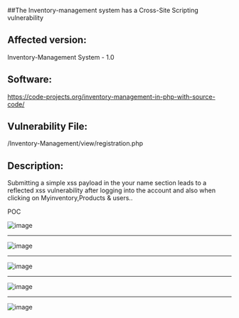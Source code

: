 ##The Inventory-management system has a Cross-Site Scripting vulnerability

## Affected version: 
Inventory-Management System - 1.0

## Software:
https://code-projects.org/inventory-management-in-php-with-source-code/

## Vulnerability File:
/Inventory-Management/view/registration.php

## Description:
Submitting a simple <script>alert(3)</script> xss payload in the your name section leads to a reflected xss vulnerability after logging into the account and also when clicking on Myinventory,Products & users..

POC


![image](https://github.com/user-attachments/assets/72863d23-e321-4b5f-a4b3-3db517808962)


-------------------------------------------------------------------------------------



![image](https://github.com/user-attachments/assets/c07cfb1b-0093-48d0-b8e3-199cde166de2)


-----------------------------------------------------------------------------------------

![image](https://github.com/user-attachments/assets/f37a1d51-1ed2-46f8-9830-c9c3267715e0)



-----------------------------------------------------------------------------------------

![image](https://github.com/user-attachments/assets/e7167b93-a104-4627-9132-509087eb5250)



------------------------------------------------------------------------------------------

![image](https://github.com/user-attachments/assets/9f2f94c9-ca48-4898-b3a9-55c97426a04d)




